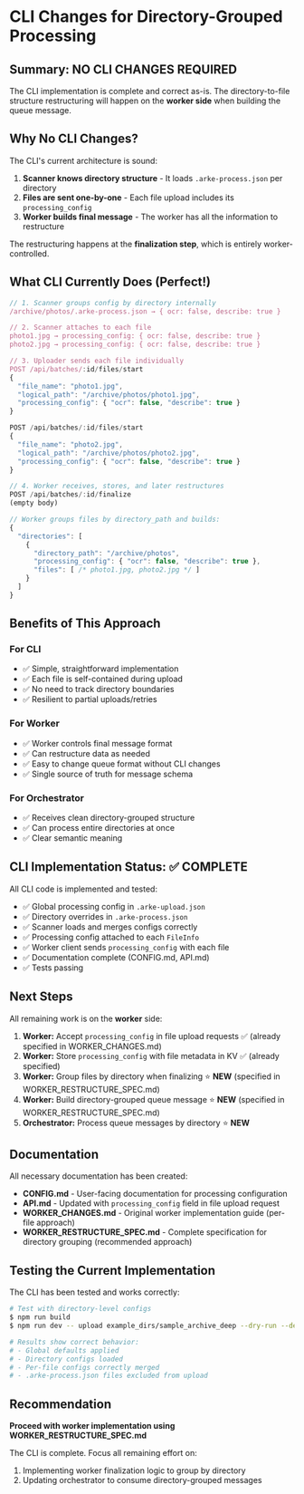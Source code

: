 # CLI Changes for Directory-Grouped Processing

## Summary: **NO CLI CHANGES REQUIRED**

The CLI implementation is complete and correct as-is. The directory-to-file structure restructuring will happen on the **worker side** when building the queue message.

## Why No CLI Changes?

The CLI's current architecture is sound:

1. **Scanner knows directory structure** - It loads `.arke-process.json` per directory
2. **Files are sent one-by-one** - Each file upload includes its `processing_config`
3. **Worker builds final message** - The worker has all the information to restructure

The restructuring happens at the **finalization step**, which is entirely worker-controlled.

## What CLI Currently Does (Perfect!)

```typescript
// 1. Scanner groups config by directory internally
/archive/photos/.arke-process.json → { ocr: false, describe: true }

// 2. Scanner attaches to each file
photo1.jpg → processing_config: { ocr: false, describe: true }
photo2.jpg → processing_config: { ocr: false, describe: true }

// 3. Uploader sends each file individually
POST /api/batches/:id/files/start
{
  "file_name": "photo1.jpg",
  "logical_path": "/archive/photos/photo1.jpg",
  "processing_config": { "ocr": false, "describe": true }
}

POST /api/batches/:id/files/start
{
  "file_name": "photo2.jpg",
  "logical_path": "/archive/photos/photo2.jpg",
  "processing_config": { "ocr": false, "describe": true }
}

// 4. Worker receives, stores, and later restructures
POST /api/batches/:id/finalize
(empty body)

// Worker groups files by directory_path and builds:
{
  "directories": [
    {
      "directory_path": "/archive/photos",
      "processing_config": { "ocr": false, "describe": true },
      "files": [ /* photo1.jpg, photo2.jpg */ ]
    }
  ]
}
```

## Benefits of This Approach

### For CLI
- ✅ Simple, straightforward implementation
- ✅ Each file is self-contained during upload
- ✅ No need to track directory boundaries
- ✅ Resilient to partial uploads/retries

### For Worker
- ✅ Worker controls final message format
- ✅ Can restructure data as needed
- ✅ Easy to change queue format without CLI changes
- ✅ Single source of truth for message schema

### For Orchestrator
- ✅ Receives clean directory-grouped structure
- ✅ Can process entire directories at once
- ✅ Clear semantic meaning

## CLI Implementation Status: ✅ COMPLETE

All CLI code is implemented and tested:

- ✅ Global processing config in `.arke-upload.json`
- ✅ Directory overrides in `.arke-process.json`
- ✅ Scanner loads and merges configs correctly
- ✅ Processing config attached to each `FileInfo`
- ✅ Worker client sends `processing_config` with each file
- ✅ Documentation complete (CONFIG.md, API.md)
- ✅ Tests passing

## Next Steps

All remaining work is on the **worker** side:

1. **Worker:** Accept `processing_config` in file upload requests ✅ (already specified in WORKER_CHANGES.md)
2. **Worker:** Store `processing_config` with file metadata in KV ✅ (already specified)
3. **Worker:** Group files by directory when finalizing ⭐ **NEW** (specified in WORKER_RESTRUCTURE_SPEC.md)
4. **Worker:** Build directory-grouped queue message ⭐ **NEW** (specified in WORKER_RESTRUCTURE_SPEC.md)
5. **Orchestrator:** Process queue messages by directory ⭐ **NEW**

## Documentation

All necessary documentation has been created:

- **CONFIG.md** - User-facing documentation for processing configuration
- **API.md** - Updated with `processing_config` field in file upload request
- **WORKER_CHANGES.md** - Original worker implementation guide (per-file approach)
- **WORKER_RESTRUCTURE_SPEC.md** - Complete specification for directory grouping (recommended approach)

## Testing the Current Implementation

The CLI has been tested and works correctly:

```bash
# Test with directory-level configs
$ npm run build
$ npm run dev -- upload example_dirs/sample_archive_deep --dry-run --debug

# Results show correct behavior:
# - Global defaults applied
# - Directory configs loaded
# - Per-file configs correctly merged
# - .arke-process.json files excluded from upload
```

## Recommendation

**Proceed with worker implementation using WORKER_RESTRUCTURE_SPEC.md**

The CLI is complete. Focus all remaining effort on:
1. Implementing worker finalization logic to group by directory
2. Updating orchestrator to consume directory-grouped messages
